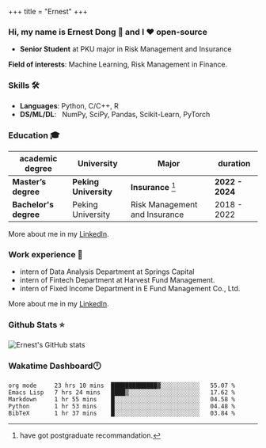 +++
title = "Ernest"
+++
### Hi, my name is Ernest Dong 👋 and I ❤️ open-source
- **Senior Student** at PKU major in Risk Management and Insurance

**Field of interests**: Machine Learning, Risk Management in Finance.

### Skills 🛠️
- **Languages**:        Python, C/C++, R
- **DS/ML/DL**: &nbsp;  NumPy, SciPy, Pandas, Scikit-Learn, PyTorch
### Education 🎓
| academic degree      | University          | Major                                      | duration  |
| ---------------------| ------------------- | --------------------|-----------|
| **Master’s degree**  |**Peking University**| **Insurance** [^1]                |**2022 - 2024**|
| **Bachelor's degree**|Peking University    | Risk Management and Insurance |2018 - 2022|

More about me in my [LinkedIn](https://www.linkedin.com/in/晨阳-董-918ab41b4/).

[^1]: have got postgraduate recommandation.
### Work experience 👔

- intern of Data Analysis Department at Springs Capital
- intern of Fintech Department at Harvest Fund Management.
- intern of Fixed Income Department in E Fund Management Co., Ltd.

More about me in my [LinkedIn](https://www.linkedin.com/in/晨阳-董-918ab41b4/).
### Github Stats ⭐
![Ernest's GitHub stats](https://github-readme-stats.vercel.app/api?username=ErnestDong&show_icons=true)

### Wakatime Dashboard🕛 

<!--START_SECTION:waka-->
```text
org mode     23 hrs 10 mins  █████████████▓░░░░░░░░░░░   55.07 % 
Emacs Lisp   7 hrs 24 mins   ████▒░░░░░░░░░░░░░░░░░░░░   17.62 % 
Markdown     1 hr 55 mins    █░░░░░░░░░░░░░░░░░░░░░░░░   04.58 % 
Python       1 hr 53 mins    █░░░░░░░░░░░░░░░░░░░░░░░░   04.48 % 
BibTeX       1 hr 37 mins    █░░░░░░░░░░░░░░░░░░░░░░░░   03.84 % 
```
<!--END_SECTION:waka-->
